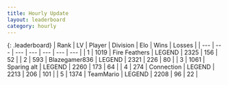 ```yaml
---
title: Hourly Update
layout: leaderboard
category: hourly
---
```


{: .leaderboard}
| Rank | LV | Player | Division | Elo | Wins | Losses |
| --- | --- | --- | --- | --- | --- | --- |
| <span data-change="0">1</span> | 1019 | <span title="ID: 357425">Fire Feathers</span> | LEGEND | <span data-change="0">2325</span> | <span data-change="0">156</span> | <span data-change="0">52</span> |
| <span data-change="0">2</span> | 593 | <span title="ID: 454722">Blazegamer836</span> | LEGEND | <span data-change="0">2321</span> | <span data-change="0">226</span> | <span data-change="0">80</span> |
| <span data-change="0">3</span> | 1061 | <span title="ID: 203132">Sparing alt</span> | LEGEND | <span data-change="9">2260</span> | <span data-change="6">173</span> | <span data-change="1">64</span> |
| <span data-change="0">4</span> | 274 | <span title="ID: 539711">Connection</span> | LEGEND | <span data-change="0">2213</span> | <span data-change="0">206</span> | <span data-change="0">101</span> |
| <span data-change="0">5</span> | 1374 | <span title="ID: 164871">TeamMario</span> | LEGEND | <span data-change="0">2208</span> | <span data-change="0">96</span> | <span data-change="0">22</span> |